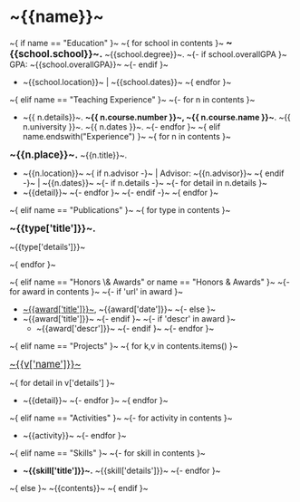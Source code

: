 
# ~{{name}}~

~{ if name == "Education" }~
~{ for school in contents }~
__<big>~{{school.school}}~.</big>__  ~{{school.degree}}~.
~{- if school.overallGPA }~
GPA: ~{{school.overallGPA}}~
~{- endif }~

+ ~{{school.location}}~
&#124; ~{{school.dates}}~
~{ endfor }~

~{ elif name == "Teaching Experience" }~
~{- for n in contents }~
+ ~{{ n.details}}~.
  **~{{ n.course.number }}~, ~{{ n.course.name }}~**.
  ~{{ n.university }}~.
  ~{{ n.dates }}~.
~{- endfor }~
~{ elif name.endswith("Experience") }~
~{ for n in contents }~

__<big>~{{n.place}}~.</big>__  ~{{n.title}}~.

+ ~{{n.location}}~
~{ if n.advisor -}~
  &#124; Advisor: ~{{n.advisor}}~
~{ endif -}~
&#124; ~{{n.dates}}~
~{- if n.details -}~
~{- for detail in n.details }~
+ ~{{detail}}~
~{- endfor }~
~{- endif -}~
~{ endfor }~

~{ elif name == "Publications" }~
~{ for type in contents }~

__<big>~{{type['title']}}~.</big>__

~{{type['details']}}~

~{ endfor }~

~{ elif name == "Honors \\& Awards" or name == "Honors & Awards" }~
~{- for award in contents }~
  ~{- if 'url' in award }~
+ [~{{award['title']}}~](~{{award['url']}}~), ~{{award['date']}}~
  ~{- else }~
+ ~{{award['title']}}~
  ~{- endif }~
~{- if 'descr' in award }~
  + ~{{award['descr']}}~
~{- endif }~
~{- endfor }~

~{ elif name == "Projects" }~
~{ for k,v in contents.items() }~

<big>[~{{v['name']}}~](~{{v['url']}}~)</big>

~{ for detail in v['details'] }~
+ ~{{detail}}~
~{- endfor }~
~{ endfor }~

~{ elif name == "Activities" }~
~{- for activity in contents }~
+ ~{{activity}}~
~{- endfor }~

~{ elif name == "Skills" }~
~{- for skill in contents }~
+ __~{{skill['title']}}~.__ ~{{skill['details']}}~
~{- endfor }~

~{ else }~
~{{contents}}~
~{ endif }~
